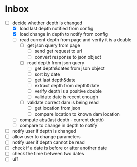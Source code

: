 # Inbox
- [ ] decide whether depth is changed
  - [x] load last depth notified from config
  - [x] load change in depth to notify from config
  - [ ] read current depth from page and verify it is a double
    - [ ] get json query from page
      - [ ] send get request to url
      - [ ] convert response to json object
    - [ ] read depth from json query
      - [ ] get depth&dates from json object
      - [ ] sort by date
      - [ ] get last depth&date
      - [ ] extract depth from depth&date
      - [ ] verify depth is a positive double
      - [ ] validate date is recent enough
    - [ ] validate correct dam is being read
      - [ ] get location from json
      - [ ] compare location to known dam location
  - [ ] compute abs(last depth - current depth)
  - [ ] compare to change in depth to notify`
- [ ] notify user if depth is changed
- [ ] allow user to change parameters
- [ ] notify user if depth cannot be read
- [ ] check if a date is before or after another date
- [ ] check the time between two dates
- [ ] ui?